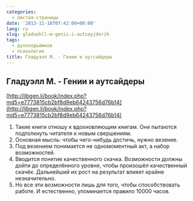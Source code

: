 ```yaml
---
categories:
  - листая-страницы
date: '2013-11-18T07:42:00+00:00'
lang: ru
slug: gladuehll-m-genii-i-autsayjderih
tags:
  - духоподъёмное
  - психология
title: Гладуэлл М. - Гении и аутсайдеры
---
```


## Гладуэлл М. - Гении и аутсайдеры

[http://libgen.li/book/index.php?md5=e7773815cb2bf8d9eb64243756d76b14](http://libgen.li/book/index.php?md5=e7773815cb2bf8d9eb64243756d76b14)  

<!--more-->

1.  Такие книги отношу к вдохновляющим книгам. Они пытаются подтолкнуть читателя к новым свершениям.
2.  Основная мысль: чтобы чего-нибудь достичь, нужно везение.
3.  Под везением понимается не одномоментный акт, а набор возможностей.
4.  Вводится понятие качественного скачка. Возможности должны дойти до определённого уровня, чтобы произошёл качественный скачёк. Дальнейший их рост на результат влияет крайне незначительно.
5.  Но все эти возможности лишь для того, чтобы способствовать работе. И естественно, упоминается правило 10000 часов.
